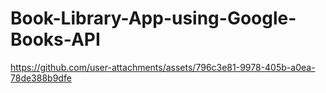 # Book-Library-App-using-Google-Books-API

https://github.com/user-attachments/assets/796c3e81-9978-405b-a0ea-78de388b9dfe

